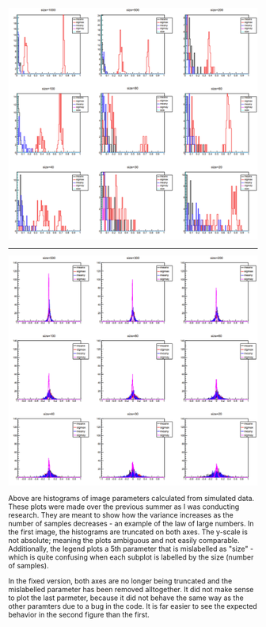 ![histogram](https://github.com/nkorzounUD/DSPS_NKorzoun/blob/main/HW6/histogram.PNG) <br>
_______________________________________________
![histogram_fixed](https://github.com/nkorzounUD/DSPS_NKorzoun/blob/main/HW6/histogram_fixed.png)

Above are histograms of image parameters calculated from simulated data. These plots were made over the previous summer as I was conducting research. They are meant to show how the variance increases as the number of samples decreases - an example of the law of large numbers. In the first image, the histograms are truncated on both axes. The y-scale is not absolute; meaning the plots ambiguous and not easily comparable.  Additionally, the legend plots a 5th parameter that is mislabelled as "size" - which is quite confusing when each subplot is labelled by the size (number of samples).

In the fixed version, both axes are no longer being truncated and the mislabelled parameter has been removed alltogether. It did not make sense to plot the last parmeter, because it did not behave the same way as the other paramters due to a bug in the code. It is far easier to see the expected behavior in the second figure than the first.
